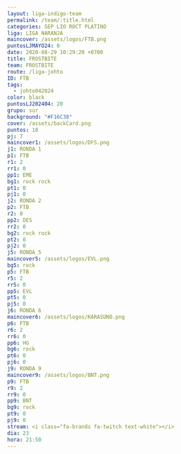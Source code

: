 ```yaml
---
layout: liga-indigo-team
permalink: /team/:title.html
categories: SEP LIO ROCT PLATINO
liga: LIGA NARANJA
maincover: /assets/logos/FTB.png
puntosLJMAYO24: 0
date: 2020-08-29 10:29:20 +0700
title: FROSTBITE
team: FROSTBITE
route: /liga-johto
ID: FTB
tags:
  - johto042024
color: black
puntosLJ202404: 20
grupo: sur
background: "#F16C38"
cover: /assets/backCard.png
puntos: 10
pj: 7
maincover1: /assets/logos/DFS.png
j1: RONDA 1
p1: FTB
r1: 2
rr1: 0
pp1: EME
bg1: rock rock
pt1: 0
pj1: 0
j2: RONDA 2
p2: FTB
r2: 0
pp2: DES
rr2: 0
bg2: rock rock
pt2: 0
pj2: 0
j5: RONDA 5
maincover5: /assets/logos/EVL.png
bg5: rock
p5: FTB
r5: 2
rr5: 0
pp5: EVL
pt5: 0
pj5: 0
j6: RONDA 6
maincover6: /assets/logos/KARASUNO.png
p6: FTB
r6: 2
rr6: 0
pp6: HG
bg6: rock
pt6: 0
pj6: 0
j9: RONDA 9
maincover9: /assets/logos/BNT.png
p9: FTB
r9: 2
rr9: 0
pp9: BNT
bg9: rock
pt9: 0
pj9: 0
stream: <i class="fa-brands fa-twitch text-white"></i>
dia: 23
hora: 21:50
---
```



